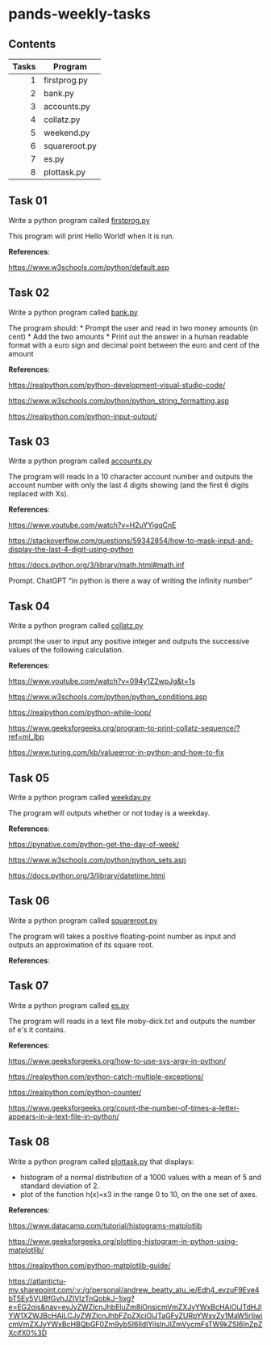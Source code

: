 # pands-weekly-tasks


## Contents

| Tasks|Program       |
|-----:|---------------|
|     1| firstprog.py |
|     2| bank.py       |
|     3| accounts.py   |
|     4| collatz.py    |
|     5| weekend.py    |
|     6| squareroot.py |
|     7| es.py         |
|     8| plottask.py   |

## Task 01

Write a python program called [firstprog.py](firstprog.py)



This program will print Hello World! when it is run.

**References**:

https://www.w3schools.com/python/default.asp

## Task 02

Write a python program called [bank.py](bank.py)

The program should:
                    * Prompt the user and read in two money amounts (in cent)
                    * Add the two amounts
                    * Print out the answer in a human readable format with a euro sign and decimal point between the euro and cent of the amount 

**References**:

https://realpython.com/python-development-visual-studio-code/

https://www.w3schools.com/python/python_string_formatting.asp


https://realpython.com/python-input-output/


## Task 03
Write a python program called [accounts.py](accounts.py)

The program will reads in a 10 character account number and outputs the account number with only the last 4 digits showing (and the first 6 digits replaced with Xs).

**References**:

https://www.youtube.com/watch?v=H2uYYigqCnE

https://stackoverflow.com/questions/59342854/how-to-mask-input-and-display-the-last-4-digit-using-python

https://docs.python.org/3/library/math.html#math.inf

Prompt. ChatGPT “in python is there a way of writing the infinity number” 


## Task 04
Write a python program called [collatz.py](collatz.py)

prompt the user to input any positive integer and outputs the successive values of the following calculation.

**References**:

https://www.youtube.com/watch?v=094y1Z2wpJg&t=1s

https://www.w3schools.com/python/python_conditions.asp

https://realpython.com/python-while-loop/

https://www.geeksforgeeks.org/program-to-print-collatz-sequence/?ref=ml_lbp

https://www.turing.com/kb/valueerror-in-python-and-how-to-fix

## Task 05
Write a python program called [weekday.py](weekday.py)

The program will outputs whether or not today is a weekday.

**References**:

https://pynative.com/python-get-the-day-of-week/

https://www.w3schools.com/python/python_sets.asp

https://docs.python.org/3/library/datetime.html

## Task 06
Write a python program called [squareroot.py](squareroot.py)

The program will takes a positive floating-point number as input and outputs an approximation of its square root.

**References**:



## Task 07
Write a python program called [es.py](es.py)

The program will reads in a text file moby-dick.txt and outputs the number of e's it contains.

**References**:

https://www.geeksforgeeks.org/how-to-use-sys-argv-in-python/

https://realpython.com/python-catch-multiple-exceptions/

https://realpython.com/python-counter/

https://www.geeksforgeeks.org/count-the-number-of-times-a-letter-appears-in-a-text-file-in-python/

## Task 08

Write a python program called [plottask.py](plottask.py)
that displays:

* histogram of a normal distribution of a 1000 values with a mean of 5 and standard deviation of 2. 
* plot of the function  h(x)=x3 in the range 0 to 10, on the one set of axes.

**References**:

https://www.datacamp.com/tutorial/histograms-matplotlib

https://www.geeksforgeeks.org/plotting-histogram-in-python-using-matplotlib/

https://realpython.com/python-matplotlib-guide/

https://atlantictu-my.sharepoint.com/:v:/g/personal/andrew_beatty_atu_ie/Edh4_evzuF9Eve4bT5Ey5VUBfGvhJZlVIzTnQobkJ-1ixg?e=EG2ojs&nav=eyJyZWZlcnJhbEluZm8iOnsicmVmZXJyYWxBcHAiOiJTdHJlYW1XZWJBcHAiLCJyZWZlcnJhbFZpZXciOiJTaGFyZURpYWxvZy1MaW5rIiwicmVmZXJyYWxBcHBQbGF0Zm9ybSI6IldlYiIsInJlZmVycmFsTW9kZSI6InZpZXcifX0%3D
